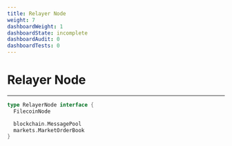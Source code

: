 ```yaml
---
title: Relayer Node
weight: 7
dashboardWeight: 1
dashboardState: incomplete
dashboardAudit: 0
dashboardTests: 0
---
```


# Relayer Node
---

```go
type RelayerNode interface {
  FilecoinNode

  blockchain.MessagePool
  markets.MarketOrderBook
}
```
